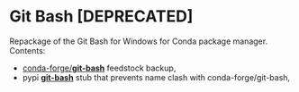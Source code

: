 # Git Bash [DEPRECATED]

Repackage of the Git Bash for Windows for Conda package manager. Contents:

* [conda-forge/**git-bash**](https://github.com/conda-forge/git-bash-feedstock) feedstock backup,
* pypi [**git-bash**](https://pypi.org/project/git-bash/) stub that prevents name clash with conda-forge/git-bash,
